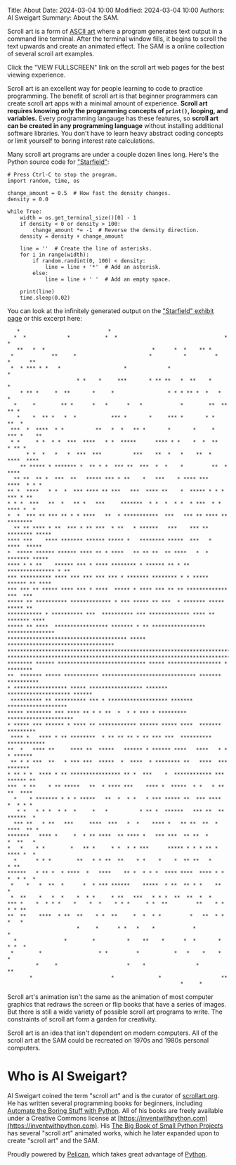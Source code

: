 Title: About
Date: 2024-03-04 10:00
Modified: 2024-03-04 10:00
Authors: Al Sweigart
Summary: About the SAM.

Scroll art is a form of [ASCII art](https://en.wikipedia.org/wiki/ASCII_art) where a program generates text output in a command line terminal. After the terminal window fills, it begins to scroll the text upwards and create an animated effect. The SAM is a online collection of several scroll art examples.

Click the "VIEW FULLSCREEN" link on the scroll art web pages for the best viewing experience.

Scroll art is an excellent way for people learning to code to practice programming. The benefit of scroll art is that beginner programmers can create scroll art apps with a minimal amount of experience. <b>Scroll art requires knowing only the programming concepts of `print()`, looping, and variables.</b> Every programming langauge has these features, so <b>scroll art can be created in any programming language</b> without installing additional software libraries. You don't have to learn heavy abstract coding concepts or limit yourself to boring interest rate calculations.

Many scroll art programs are under a couple dozen lines long. Here's the Python source code for ["Starfield"]({filename}/starfield.md):

    # Press Ctrl-C to stop the program.
    import random, time, os

    change_amount = 0.5  # How fast the density changes.
    density = 0.0

    while True:
        width = os.get_terminal_size()[0] - 1
        if density < 0 or density > 100:
            change_amount *= -1  # Reverse the density direction.
        density = density + change_amount

        line = ''  # Create the line of asterisks.
        for i in range(width):
            if random.randint(0, 100) < density:
                line = line + '*'  # Add an asterisk.
            else:
                line = line + ' '  # Add an empty space.

        print(line)
        time.sleep(0.02)

You can look at the infinitely generated output on the ["Starfield" exhibit page]({filename}/starfield.md) or this excerpt here:

```
   *                            *                                              
  *  *             *           *  *                                  *        *
   **   *  *                                  *      *  *    ** *              
 *            **     *                       *          *         *   *      **
 *  * *** * *   *                    *             *                     *     
                      * *    *     ***       * ** **   *  **    *     *        
    * ** *     *  **       *     *                 * * * ** *  *   *  *        
  *     *        ** *      *   *      *   *            *        **  **   ** *  
   *    *  ** *   *  *           *** *       *     *** *       * *        **  *
 ***  *  ****  * *          **   *  *   ** *       *       *     *  *** *    **
 * *     * *  * *  ***  ****   * *  *****      **** * *    *  *  **     * ** * 
      * *  *   *   *  ***  ***          ***    **  *   *    **  *    ****  ****
    ** ***** * ******* *  ** * *  *** **  ***  *  *    *         **  *   ****  
  ** **  ** *  ***  **   ***** *** * **    *   ***    * **** ***    ****  * * *
** *  ****   * *  *  *** **** ** ***   ***  **** **    *  ***** * * * *** * ** 
* * *  ***   **  *   ** *   ***     *******  * *  *  * *  * ***  * *  **** *  *
*  *  *** ** *** ** * * ****   **  * ***********  ***   *** ** **** ** ********
  ** ** **** * **  *** * ** ***  * **   * ******   ***    *** ** ******** *****
**** ***    **** ******* ****** ***** *   ******** *****  ***   *  ****  ***** 
*  ***** ****** ****** **** ** * ****   ** ** **  ** ****   *  * ******* ***** 
**** * * **    ****** *** * **** ******** * ****** ** * ** *************** * **
*** ********** **** *** *** *** *** * ******* ******** * * ***** ****** ** ****
*** *** ** ***** **** *** * ****  ***** * **** *** ** ** ************* ***  ***
***** ** ********** ************* * *** ***** ** ***  * ******* *****  ***** **
*********** * ********** ***  ********** *** ************* **** ** ******* ****
***** ** ****  ***************** ******* * ** ***************** ***************
************************************** ***** **********************************
*******************************************************************************
*******************************************************************************
******** ****** **************************** ***** ***************** * ********
**  ******* ***** *********** ****************************** ******* **********
* ***************** ***** ***************** ******* ******************** ******
 ********** ** ********** *** * ******************* ******* *******************
***** ******** *** **** ** * * **  *  * * *** * ********* *********************
* ***** *** ****** * **** ** ************ ****** ***** ****  ******* ********* 
 **** *   **** * ** ********  * ** ** ** * ** *** ***  ********** ************ 
**  *   **** **     **** **  *****   ****** * ****** ****   ****   * * * ******
 ** * * ***  **   * *** ***  *****  *  ****  * ******** **   ****  *** ******* 
* ** * *  **** * ** **************** ** *  ***    *  ************ *** ****** **
***  * **    * ** *****   **  * **** ***    **** *  *****  * *   * ** **  **** 
  *    * ******* * * * *****   **  *  * *   * *** ***** **  *** ****   *  * * *
   * *   * * *  * *  *     *   *          * ** *  ******   *** **  ** ******  *
  *** **   * **   ***     ****  ***   *  *    **** *   ** **  **  *  ****  ** *
*******   **** *     *  * ** ****  ** **** *   *** ***  ** **  *      *  **   *
*   *    * *        *   ** *     * *  * * ***      ***** * * * ** *  **** *  * 
  *      * * *        **   * * **  **    * *    *    *  ** **   *         * ** 
******   * ** *  * ****  *   ****    ** *  * * *  **** ****  **** * * *  * *  *
 *    *   *  **  *      *  * *** ******    *****  * **  ** * *    **    *      
 *  **    *   *  *    *  * *     * **   ***   * * *  **  **  *  *              
*** *    *  * * *    *    *  *    * * *     * *  **         **    * *  * * **  
**  **    ****  * **  **    * *  **     *  *  * *         *   **  * *  *   *   
                      *     *      * *   *    *            *             *     
  *               *        *          *    **    *      *  *       *    * *  * 
 *        *                  * *         *           *   *    *    *        *  
         *     *                      *    *                *           **     
       *                         *              *                   **         
                                                       *     *                 
```


Scroll art's animation isn't the same as the animation of most computer graphics that redraws the screen or flip books that have a series of images. But there is still a wide variety of possible scroll art programs to write. The constraints of scroll art form a garden for creativity.

Scroll art is an idea that isn't dependent on modern computers. All of the scroll art at the SAM could be recreated on 1970s and 1980s personal computers.


Who is Al Sweigart?
===================

Al Sweigart coined the term "scroll art" and is the curator of [scrollart.org](https://scrollart.org). He has written several programming books for beginners, including [Automate the Boring Stuff with Python](https://automatetheboringstuff.com). All of his books are freely available under a Creative Commons license at [https://inventwithpython.com](https://inventwithpython.com). His [The Big Book of Small Python Projects]() has several "scroll art" animated works, which he later expanded upon to create "scroll art" and the SAM.


Proudly powered by <a rel="nofollow" href="https://getpelican.com/">Pelican</a>, which takes great advantage of <a rel="nofollow" href="https://www.python.org/">Python</a>.